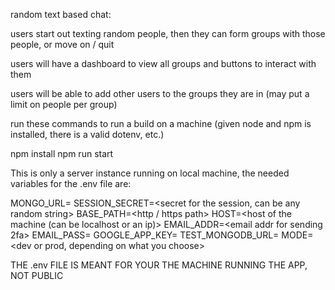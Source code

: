 random text based chat:


users start out texting random people, then 
they can form groups with those people, or move on / quit

users will have a dashboard to view all groups and buttons to interact with them

users will be able to add other users to the groups they are in (may put a limit on people per group)

run these commands to run a build on a machine (given node and npm is installed, there is a valid dotenv, etc.)

npm install
npm run start

This is only a server instance running on local machine, the needed variables for the .env file are: 

MONGO_URL=<url for mongodb>
SESSION_SECRET=<secret for the session, can be any random string>
BASE_PATH=<http / https path>
HOST=<host of the machine (can be localhost or an ip)>
EMAIL_ADDR=<email addr for sending 2fa>
EMAIL_PASS=<password for email addr>
GOOGLE_APP_KEY=<key configured to your EMAIL_ADDR>
TEST_MONGODB_URL=<test url for testing the app>
MODE=<dev or prod, depending on what you choose>    

THE .env FILE IS MEANT FOR YOUR THE MACHINE RUNNING THE APP, NOT PUBLIC